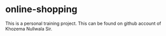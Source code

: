 # online-shopping
This is a personal training project. This can be found on github account of Khozema Nullwala Sir.
